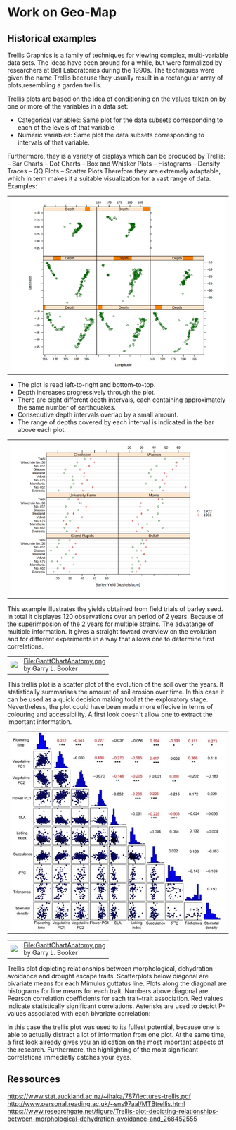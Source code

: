 # Work on Geo-Map
## Historical examples

Trellis Graphics is a family of techniques for viewing complex, multi-variable data sets. The ideas have been around for a while, but were formalized by researchers at Bell Laboratories during the 1990s.
The techniques were given the name Trellis because they usually result in a rectangular array of plots,resembling a garden trellis.

Trellis plots are based on the idea of conditioning on the
values taken on by one or more of the variables in a data
set: 
- Categorical variables: Same plot for the data subsets corresponding to
each of the levels of that variable
- Numeric variables: Same plot the data subsets corresponding to intervals of
that variable.

Furthermore, they is a variety of displays which can be produced by Trellis:
– Bar Charts
– Dot Charts
– Box and Whisker Plots
– Histograms
– Density Traces
– QQ Plots
– Scatter Plots
Therefore they are extremely adaptable, which in term makes it a suitable visualization for a vast range of data.
Examples:


<table border="0">
  <tr>
    <td>
      <img src="Trellis plot.jpg" align="center">
    </td>
  </tr>
</table>

- The plot is read left-to-right and bottom-to-top.
- Depth increases progressively through the plot.
- There are eight different depth intervals, each containing
approximately the same number of earthquakes.
- Consecutive depth intervals overlap by a small amount.
- The range of depths covered by each interval is
indicated in the bar above each plot.


<table border="0">
  <tr>
    <td>
      <img src="Trellis_2.jpg" align="center">
    </td>
  </tr>
</table>

This example illustrates the yields obtained from field trials of barley seed. In total it displayes 
120 observations over an period of 2 years. Because of the superimposion of the 2 years for multiple strains. 
The advatange of multiple information. It gives a straight foward overview on the evolution and for different experiments in a way that allows one to determine first correlations.
<table border="0">
  <tr>
    <td>
      <img src="http://www.personal.reading.ac.uk/~sns97aal/MTBprofile.jpg" style="width: 100px;">
    </td>
    <td>
      <a href="http://www.personal.reading.ac.uk/~sns97aal/MTBprofile.jpg">File:GanttChartAnatomy.png</a><br>by Garry L. Booker
    </td>
  </tr>
</table>

This trellis plot is a scatter plot of the evolution of the soil over the years. It statistically summarises the amount of soil erosion over time. In this case it can be used as a quick decision making tool at the exploratory stage. Nevertheless, the plot could have been made more effecive in terms of colouring and accessibility. A first look doesn't allow one to extract the important information. 

<table border="0">
  <tr>
    <td>
      <img src="trellis_drought.jpg" align="center">
    </td>
  </tr>
</table>
<table border="0">
  <tr>
    <td>
      <img src="https://www.researchgate.net/publication/268452555/figure/fig4/AS:271868347285507@1441829873377/Figure-6-Trellis-plot-depicting-relationships-between-morphological-dehydration.png" style="width: 100px;">
    </td>
    <td>
      <a href="https://www.researchgate.net/publication/268452555/figure/fig4/AS:271868347285507@1441829873377/Figure-6-Trellis-plot-depicting-relationships-between-morphological-dehydration.png">File:GanttChartAnatomy.png</a><br>by Garry L. Booker
    </td>
  </tr>
</table>

Trellis plot depicting relationships between morphological, dehydration avoidance and drought escape traits. Scatterplots below diagonal are bivariate means for each Mimulus guttatus line. Plots along the diagonal are histograms for line means for each trait. Numbers above diagonal are Pearson correlation coefficients for each trait–trait association. Red values indicate statistically significant correlations. Asterisks are used to depict P-values associated with each bivariate correlation:

In this case the trellis plot was used to its fullest potential, because one is able to actually distract a lot of information from one plot. At the same time, a first look already gives you an idication on the most important aspects of the research. Furthermore, the highlighting of the most significant correlations immediatly catches your eyes.


## Ressources
https://www.stat.auckland.ac.nz/~ihaka/787/lectures-trellis.pdf
http://www.personal.reading.ac.uk/~sns97aal/MTBtrellis.html
https://www.researchgate.net/figure/Trellis-plot-depicting-relationships-between-morphological-dehydration-avoidance-and_268452555

